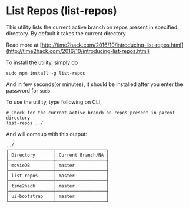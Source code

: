# List Repos (list-repos)

This utility lists the current active branch on repos present in specified directory. By default it takes the current directory

Read more at [http://time2hack.com/2016/10/introducing-list-repos.html](http://time2hack.com/2016/10/introducing-list-repos.html)

To install the utility, simply do
```
sudo npm install -g list-repos
```
And in few seconds(or minutes), it should be installed after you enter the password for `sudo`.

To use the utility, type following on CLI,
```
# Check for the current active branch on repos present in parent directory
list-repos ../
```

And will comeup with this output:
```
../
┌─────────────────┬───────────────────┐
│ Directory       │ Current Branch/NA │
├─────────────────┼───────────────────┤
│ movieDB         │ master            │
├─────────────────┼───────────────────┤
│ list-repos      │ master            │
├─────────────────┼───────────────────┤
│ time2hack       │ master            │
├─────────────────┼───────────────────┤
│ ui-bootstrap    │ master            │
└─────────────────┴───────────────────┘

```
